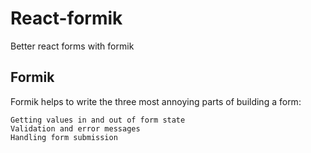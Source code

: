 # React-formik
Better react forms with formik

<b><h2>Formik</h2></b>
      <p>Formik helps to write the three most annoying parts of building a form:

    Getting values in and out of form state
    Validation and error messages
    Handling form submission
</p>
